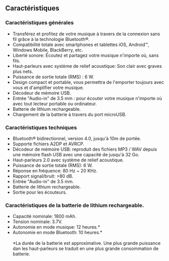 ## Caractéristiques

### Caractéristiques générales

* Transférez et profitez de votre musique à travers de la connexion sans fil grâce à la technologie Bluetooth®.
* Compatibilité totale avec smartphones et tablettes iOS, Android™, Windows Mobile, BlackBerry, etc.
* Liberté sonore: Écoutez et partagez votre musique n'importe où, sans fils.
* Haut-parleurs avec système de relief acoustique: Son clair avec graves plus nets.
* Puissance de sortie totale (RMS) : 6 W.
* Design compact et portable, vous permettra de l'emporter toujours avec vous et d'amplifier votre musique.
* Décodeur de mémoire USB.
* Entrée "Audio-in" de 3.5 mm : pour écouter votre musique n'importe où avec tout lecteur portable ou ordinateur.
* Batterie de lithium rechargeable.
* Chargement de la batterie à travers du port microUSB.

### Caractéristiques techniques

* Bluetooth® bidirectionnel, version 4.0, jusqu'à 10m de portée.
* Supporte fichiers A2DP et AVRCP.
* Décodeur de mémoire USB: reproduit des fichiers MP3 / WAV depuis une mémoire flash USB avec une capacité de jusqu'à 32 Go.
* Haut-parleurs 2.0 avec système de relief acoustique.
* Puissance de sortie totale (RMS): 6 W.
* Réponse en fréquence: 80 Hz ~ 20 KHz.
* Rapport signal/bruit: >80 dB.
* Entrée "Audio-in" de 3.5 mm.
* Batterie de lithium rechargeable.
* Sortie pour les écouteurs.

### Caractéristiques de la batterie de lithium rechargeable.

* Capacité nominale: 1800 mAh.
* Tension nominale: 3.7V.
* Autonomie en mode musique: 12 heures.*
* Autonomie en mode Bluetooth: 10 heures.*
<br/><br/>
 *La durée  de la batterie est approximative. Une plus grande puissance dan les haut-parleurs se traduit en une plus grande consommation de batterie.
